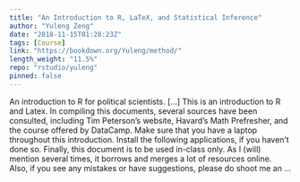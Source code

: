 ```yaml
---
title: "An Introduction to R, LaTeX, and Statistical Inference"
author: "Yuleng Zeng"
date: "2018-11-15T01:28:23Z"
tags: [Course]
link: "https://bookdown.org/Yuleng/method/"
length_weight: "11.5%"
repo: "rstudio/yuleng"
pinned: false
---
```


An introduction to R for political scientists. [...] This is an introduction to R and Latex. In compiling this documents, several sources have been consulted, including Tim Peterson’s website, Havard’s Math Prefresher, and the course offered by DataCamp. Make sure that you have a laptop throughout this introduction. Install the following applications, if you haven’t done so. Finally, this document is to be used in-class only. As I (will) mention several times, it borrows and merges a lot of resources online. Also, if you see any mistakes or have suggestions, please do shoot me an ...
